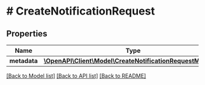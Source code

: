 # # CreateNotificationRequest

## Properties

Name | Type | Description | Notes
------------ | ------------- | ------------- | -------------
**metadata** | [**\OpenAPI\Client\Model\CreateNotificationRequestMetadata**](CreateNotificationRequestMetadata.md) |  | [optional]

[[Back to Model list]](../../README.md#models) [[Back to API list]](../../README.md#endpoints) [[Back to README]](../../README.md)
